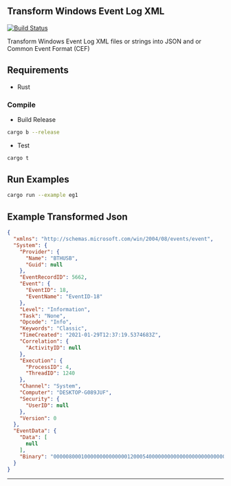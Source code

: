 Transform Windows Event Log XML
--------------------------------
[![Build Status](https://travis-ci.com/marirs/windows-eventlog-transform.svg?branch=main)](https://travis-ci.com/marirs/windows-eventlog-transform)

Transform Windows Event Log XML files or strings into JSON and or Common Event Format (CEF)

## Requirements
- Rust

### Compile
- Build Release
```bash
cargo b --release
```
- Test
```bash
cargo t
```

## Run Examples
```bash
cargo run --example eg1
```

## Example Transformed Json
```json
{
  "xmlns": "http://schemas.microsoft.com/win/2004/08/events/event",
  "System": {
    "Provider": {
      "Name": "BTHUSB",
      "Guid": null
    },
    "EventRecordID": 5662,
    "Event": {
      "EventID": 18,
      "EventName": "EventID-18"
    },
    "Level": "Information",
    "Task": "None",
    "Opcode": "Info",
    "Keywords": "Classic",
    "TimeCreated": "2021-01-29T12:37:19.5374683Z",
    "Correlation": {
      "ActivityID": null
    },
    "Execution": {
      "ProcessID": 4,
      "ThreadID": 1240
    },
    "Channel": "System",
    "Computer": "DESKTOP-G089JUF",
    "Security": {
      "UserID": null
    },
    "Version": 0
  },
  "EventData": {
    "Data": [
      null
    ],
    "Binary": "00000800010000000000000012000540000000000000000000000000000000000000000000000000E000000000000000"
  }
}

```
---
